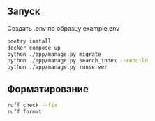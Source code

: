 ## Запуск
Создать .env по образцу example.env
```sh
poetry install
docker compose up
python ./app/manage.py migrate
python ./app/manage.py search_index --rebuild
python ./app/manage.py runserver
```
## Форматирование
```sh
ruff check --fix
ruff format
```